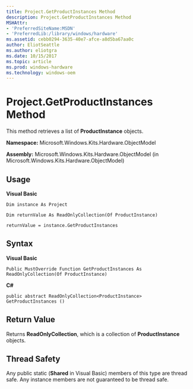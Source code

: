 ```yaml
---
title: Project.GetProductInstances Method
description: Project.GetProductInstances Method
MSHAttr:
- 'PreferredSiteName:MSDN'
- 'PreferredLib:/library/windows/hardware'
ms.assetid: cebb0294-3635-40e7-afce-a8d5ba67aa0c
author: EliotSeattle
ms.author: eliotgra
ms.date: 10/15/2017
ms.topic: article
ms.prod: windows-hardware
ms.technology: windows-oem
---
```


# Project.GetProductInstances Method


This method retrieves a list of **ProductInstance** objects.

**Namespace:** Microsoft.Windows.Kits.Hardware.ObjectModel

**Assembly:** Microsoft.Windows.Kits.Hardware.ObjectModel (in Microsoft.Windows.Kits.Hardware.ObjectModel)

## <span id="Usage"></span><span id="usage"></span><span id="USAGE"></span>Usage


**Visual Basic**

`Dim instance As Project`

`Dim returnValue As ReadOnlyCollection(Of ProductInstance)`

`returnValue = instance.GetProductInstances`

## <span id="Syntax"></span><span id="syntax"></span><span id="SYNTAX"></span>Syntax


**Visual Basic**

`Public MustOverride Function GetProductInstances As ReadOnlyCollection(Of ProductInstance)`

**C#**

`public abstract ReadOnlyCollection<ProductInstance> GetProductInstances ()`

## <span id="Return_Value"></span><span id="return_value"></span><span id="RETURN_VALUE"></span>Return Value


Returns **ReadOnlyCollection**, which is a collection of **ProductInstance** objects.

## <span id="Thread_Safety"></span><span id="thread_safety"></span><span id="THREAD_SAFETY"></span>Thread Safety


Any public static (**Shared** in Visual Basic) members of this type are thread safe. Any instance members are not guaranteed to be thread safe.

 

 






